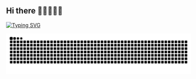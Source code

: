 ## Hi there 👋👋👋👋👋

[![Typing SVG](https://readme-typing-svg.demolab.com/?lines=First+line+of+text;Second+line+of+text)](https://git.io/typing-svg)

<!--
**andyuan997/andyuan997** is a ✨ _special_ ✨ repository because its `README.md` (this file) appears on your GitHub profile.

Here are some ideas to get you started:
 
- 🔭 I’m currently working on ...
- 🌱 I’m currently learning ...
- 👯 I’m looking to collaborate on ...
- 🤔 I’m looking for help with ...
- 💬 Ask me about ...
- 📫 How to reach me: ...
- 😄 Pronouns: ...
- ⚡ Fun fact: ...
-->

<picture>
  <source media="(prefers-color-scheme: dark)" srcset="https://raw.githubusercontent.com/andyuan997/andyuan997/output/github-contribution-grid-snake-dark.svg">
  <source media="(prefers-color-scheme: light)" srcset="https://raw.githubusercontent.com/andyuan997/andyuan997/output/github-contribution-grid-snake.svg">
  <img alt="github contribution grid snake animation" src="https://raw.githubusercontent.com/andyuan997/andyuan997/output/github-contribution-grid-snake.svg">
</picture>

